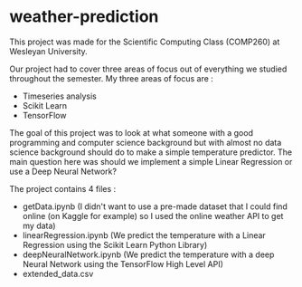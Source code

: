 # weather-prediction

This project was made for the Scientific Computing Class (COMP260) at Wesleyan University. 

Our project had to cover three areas of focus out of everything we studied throughout the semester. 
My three areas of focus are : 
- Timeseries analysis 
- Scikit Learn 
- TensorFlow 

The goal of this project was to look at what someone with a good programming and computer science background but with almost no data science background should do to make a simple temperature predictor. The main question here was should we implement a simple Linear Regression or use a Deep Neural Network? 

The project contains 4 files : 
- getData.ipynb (I didn't want to use a pre-made dataset that I could find online (on Kaggle for example) so I used the online weather API to get my data) 
- linearRegression.ipynb (We predict the temperature with a Linear Regression using the Scikit Learn Python Library) 
- deepNeuralNetwork.ipynb (We predict the temperature with a deep Neural Network using the TensorFlow High Level API) 
- extended_data.csv


